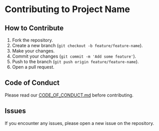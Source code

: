 # Contributing to Project Name

## How to Contribute

1. Fork the repository.
2. Create a new branch (`git checkout -b feature/feature-name`).
3. Make your changes.
4. Commit your changes (`git commit -m 'Add some feature'`).
5. Push to the branch (`git push origin feature/feature-name`).
6. Open a pull request.

## Code of Conduct
Please read our [CODE_OF_CONDUCT.md](CODE_OF_CONDUCT.md) before contributing.

## Issues
If you encounter any issues, please open a new issue on the repository.

